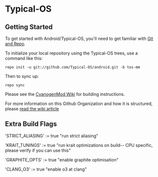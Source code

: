 Typical-OS
===========


Getting Started
---------------

To get started with Android/Typical-OS, you'll need to get
familiar with [Git and Repo](http://source.android.com/source/using-repo.html).

To initialize your local repository using the Typical-OS trees, use a command like this:

    repo init -u git://github.com/Typical-OS/android.git -b tos-mm

Then to sync up:

    repo sync

Please see the [CyanogenMod Wiki](http://wiki.cyanogenmod.org/) for building instructions.

For more information on this Github Organization and how it is structured, 
please [read the wiki article](http://wiki.cyanogenmod.org/w/Github_Organization)


Extra Build Flags
-----------------

'STRICT_ALIASING' := true "run strict aliasing"

'KRAIT_TUNINGS' := true "run krait optimizations on build-- CPU specific, please verify if you can use this"

'GRAPHITE_OPTS' := true "enable graphite optimisation"

'CLANG_O3' := true "enable o3 at clang"
